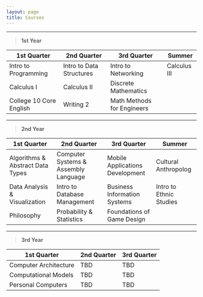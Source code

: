```yaml
---
layout: page
title: Courses
---
```



---

> **1st Year**

<table>
  <thead>
    <tr>
      <th>1st Quarter</th>
      <th>2nd Quarter</th>
      <th>3rd Quarter</th>
      <th>Summer</th>
    </tr>
  </thead>
  <tbody>
    <tr>
      <td>Intro to Programming</td>
      <td>Intro to Data Structures</td>
      <td>Intro to Networking</td>
      <td>Calculus III</td>
    </tr>
    <tr>
      <td>Calculus I</td>
      <td>Calculus II</td>
      <td>Discrete Mathematics</td>
      <td></td>
    </tr>
    <tr>
      <td>College 10 Core English</td>
      <td>Writing 2</td>
      <td>Math Methods for Engineers</td>
      <td></td>
    </tr>
  </tbody>
</table>

----

> **2nd Year**

<table>
  <thead>
    <tr>
      <th>1st Quarter</th>
      <th>2nd Quarter</th>
      <th>3rd Quarter</th>
      <th>Summer</th>
    </tr>
  </thead>
  <tbody>
    <tr>
      <td>Algorithms & Abstract Data Types</td>
      <td>Computer Systems & Assembly Language</td>
      <td>Mobile Applications Development</td>
      <td>Cultural Anthropolog</td>
    </tr>
    <tr>
      <td>Data Analysis & Visualization</td>
      <td>Intro to Database Management</td>
      <td>Business Information Systems</td>
      <td>Intro to Ethnic Studies</td>
    </tr>
    <tr>
      <td>Philosophy</td>
      <td>Probability & Statistics</td>
      <td>Foundations of Game Design</td>
      <td></td>
    </tr>
  </tbody>
</table>

----

> **3rd Year**

<table>
  <thead>
    <tr>
      <th>1st Quarter</th>
      <th>2nd Quarter</th>
      <th>3rd Quarter</th>
    </tr>
  </thead>
  <tbody>
    <tr>
      <td>Computer Architecture</td>
      <td>TBD</td>
      <td>TBD</td>
    </tr>
    <tr>
      <td>Computational Models</td>
      <td>TBD</td>
      <td>TBD</td>
    </tr>
    <tr>
      <td>Personal Computers</td>
      <td>TBD</td>
      <td>TBD</td>
    </tr>
  </tbody>
</table>
